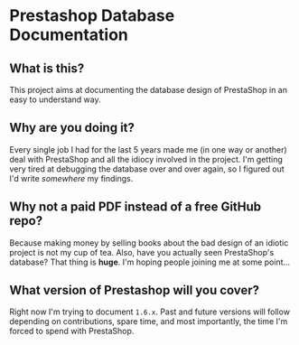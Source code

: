 # Prestashop Database Documentation

## What is this?

This project aims at documenting the database design of PrestaShop in an easy to
understand way.

## Why are you doing it?

Every single job I had for the last 5 years made me (in one way or another) deal
with PrestaShop and all the idiocy involved in the project. I'm getting very
tired at debugging the database over and over again, so I figured out I'd
write *somewhere* my findings.

## Why not a paid PDF instead of a free GitHub repo?

Because making money by selling books about the bad design of an idiotic project
is not my cup of tea. Also, have you actually seen PrestaShop's database? That
thing is <b>huge</b>. I'm hoping people joining me at some point...

## What version of Prestashop will you cover?

Right now I'm trying to document `1.6.x`. Past and future versions will follow
depending on contributions, spare time, and most importantly, the time I'm
forced to spend with PrestaShop.
